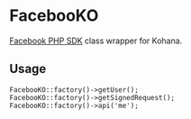 FacebooKO
===

[Facebook PHP SDK](http://github.com/facebook/php-sdk) class wrapper for Kohana.

Usage
---

	FacebooKO::factory()->getUser();
	FacebooKO::factory()->getSignedRequest();
	FacebooKO::factory()->api('me');
